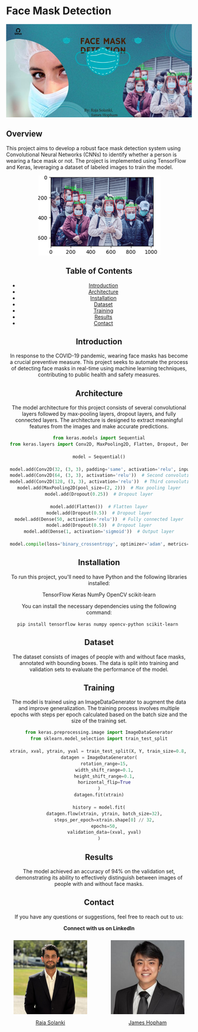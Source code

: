 # Face Mask Detection

![Face Mask Detection](/Face_Mask.jpg)

## Overview

This project aims to develop a robust face mask detection system using Convolutional Neural Networks (CNNs) to identify whether a person is wearing a face mask or not. The project is implemented using TensorFlow and Keras, leveraging a dataset of labeled images to train the model.
<div style="text-align: center; margin: 10px;">
  <img src="Images/Screenshot 2024-07-15 213049.png" style="display: block; margin: 0 auto;"/>
<div/>

## Table of Contents

- [Introduction](#introduction)
- [Architecture](#architecture)
- [Installation](#installation)
- [Dataset](#dataset)
- [Training](#training)
- [Results](#results)
- [Contact](#contact)

## Introduction

In response to the COVID-19 pandemic, wearing face masks has become a crucial preventive measure. This project seeks to automate the process of detecting face masks in real-time using machine learning techniques, contributing to public health and safety measures.

## Architecture

The model architecture for this project consists of several convolutional layers followed by max-pooling layers, dropout layers, and fully connected layers. The architecture is designed to extract meaningful features from the images and make accurate predictions.

```python
from keras.models import Sequential
from keras.layers import Conv2D, MaxPooling2D, Flatten, Dropout, Dense

model = Sequential()

model.add(Conv2D(32, (3, 3), padding='same', activation='relu', input_shape=(124, 124, 3)))  # First convolutional layer
model.add(Conv2D(64, (3, 3), activation='relu'))  # Second convolutional layer
model.add(Conv2D(128, (3, 3), activation='relu'))  # Third convolutional layer
model.add(MaxPooling2D(pool_size=(2, 2)))  # Max pooling layer
model.add(Dropout(0.25))  # Dropout layer

model.add(Flatten())  # Flatten layer
model.add(Dropout(0.5))  # Dropout layer
model.add(Dense(50, activation='relu'))  # Fully connected layer
model.add(Dropout(0.5))  # Dropout layer
model.add(Dense(1, activation='sigmoid'))  # Output layer

model.compile(loss='binary_crossentropy', optimizer='adam', metrics=['accuracy'])
```

## Installation

To run this project, you'll need to have Python and the following libraries installed:

TensorFlow
Keras
NumPy
OpenCV
scikit-learn

You can install the necessary dependencies using the following command:

``pip install tensorflow keras numpy opencv-python scikit-learn
``
## Dataset

The dataset consists of images of people with and without face masks, annotated with bounding boxes. The data is split into training and validation sets to evaluate the performance of the model.

## Training

The model is trained using an ImageDataGenerator to augment the data and improve generalization. The training process involves multiple epochs with steps per epoch calculated based on the batch size and the size of the training set.
```python
from keras.preprocessing.image import ImageDataGenerator
from sklearn.model_selection import train_test_split

xtrain, xval, ytrain, yval = train_test_split(X, Y, train_size=0.8, random_state=0)
datagen = ImageDataGenerator(
    rotation_range=15,
    width_shift_range=0.1,
    height_shift_range=0.1,
    horizontal_flip=True
)
datagen.fit(xtrain)

history = model.fit(
    datagen.flow(xtrain, ytrain, batch_size=32),
    steps_per_epoch=xtrain.shape[0] // 32,
    epochs=50,
    validation_data=(xval, yval)
)
```
## Results

The model achieved an accuracy of 94% on the validation set, demonstrating its ability to effectively distinguish between images of people with and without face masks.

## Contact

If you have any questions or suggestions, feel free to reach out to us:

**Connect with us on LinkedIn**

<div style="display: flex; align-items: center; justify-content: space-between;">
  <div style="text-align: center; margin: 10px;">
  <img src="Images/raja_solanki.jpeg" alt="Raja Solanki" width="200" style="display: block; margin: 0 auto;"/>
    <p><a href="https://www.linkedin.com/in/solankiraja/" target="_blank">Raja Solanki</a></p>
  </div>
  <div style="text-align: center; margin: 10px;">
      <img src="Images/1706388570200.jpeg" alt="James Hopham" width="200" style="display: block; margin: 0 auto;"/>
    <p><a href="https://www.linkedin.com/in/james-hopham-2440352a5/" target="_blank">James Hopham</a></p>
  </div>
</div>



